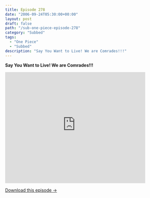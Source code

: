```yaml
---
title: Episode 278
date: "2006-09-24T05:30:00+00:00"
layout: post
draft: false
path: "/sub-one-piece-episode-278"
category: "Subbed"
tags:
  - "One Piece"
  - "Subbed"
description: "Say You Want to Live! We are Comrades!!!"
---
```


**Say You Want to Live! We are Comrades!!!**

<iframe width="640" height="360" src="https://www.rapidvideo.com/e/FXQHJB3X4N" frameborder="0" marginwidth=0 marginheight=0 scrolling=no allowfullscreen style="max-width:90%;"></iframe>

<a href="http://ouo.io/qs/eCodkFEQ?s=https://www.rapidvideo.com/d/FXQHJB3X4N" class="styled_a">Download this episode →</a>

